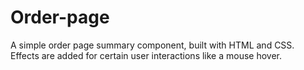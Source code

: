 ﻿# Order-page
 A simple order page summary component, built with HTML and CSS. Effects are added for certain user interactions like a mouse hover.
 
